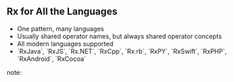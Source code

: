 ##  Rx for All the Languages

* One pattern, many languages <!-- .element: class="fragment" -->
* Usually shared operator names, but always shared operator concepts <!-- .element: class="fragment" -->
* All modern languages supported <!-- .element: class="fragment" -->
* <!-- .element: class="fragment" --> `RxJava`, `RxJS`, `Rx.NET`, `RxCpp`, `Rx.rb`, `RxPY`, `RxSwift`, `RxPHP`, `RxAndroid`, `RxCocoa`

note:
